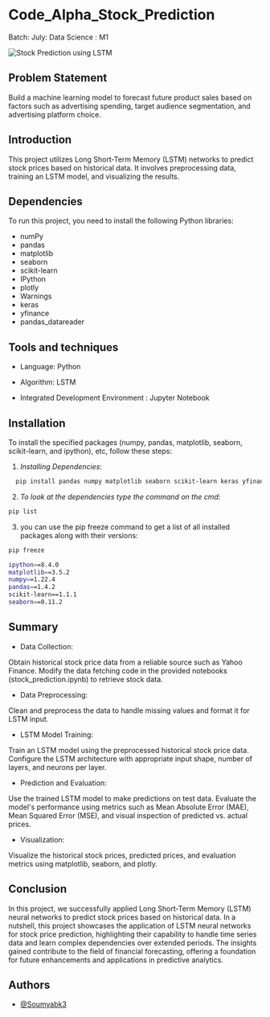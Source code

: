 # Code_Alpha_Stock_Prediction
Batch:  July: Data Science : M1

![Stock Prediction using LSTM](https://github.com/Soumyabk3/Code_Alpha_Stock_Prediction/blob/main/Stock%20Prediction.png)

## Problem Statement

Build a machine learning model to forecast future product sales based on factors such as advertising spending, target audience segmentation, and advertising platform choice.


## Introduction

This project utilizes Long Short-Term Memory (LSTM) networks to predict stock prices based on historical data. It involves preprocessing data, training an LSTM model, and visualizing the results.

## Dependencies

To run this project, you need to install the following Python libraries:

- numPy
- pandas
- matplotlib
- seaborn
- scikit-learn
- IPython
- plotly
- Warnings
- keras
- yfinance
- pandas_datareader

## Tools and techniques
- Language: Python

- Algorithm: LSTM

- Integrated Development Environment : Jupyter Notebook

## Installation

To install the specified packages (numpy, pandas, matplotlib, seaborn, scikit-learn, and ipython), etc, follow these steps:


1. *Installing Dependencies*:

```bash
  pip install pandas numpy matplotlib seaborn scikit-learn keras yfinance pandas-datareader plotly

```
 
2. *To look at the dependencies type the command on the cmd*:

```bash
pip list

```


3. you can use the pip freeze command to get a list of all installed packages along with their versions:

```bash
pip freeze

```

```bash
ipython==8.4.0
matplotlib==3.5.2
numpy==1.22.4
pandas==1.4.2
scikit-learn==1.1.1
seaborn==0.11.2
```

## Summary

- Data Collection:

Obtain historical stock price data from a reliable source such as Yahoo Finance.
Modify the data fetching code in the provided notebooks (stock_prediction.ipynb) to retrieve stock data.

- Data Preprocessing:

Clean and preprocess the data to handle missing values and format it for LSTM input.
- LSTM Model Training:

Train an LSTM model using the preprocessed historical stock price data.
Configure the LSTM architecture with appropriate input shape, number of layers, and neurons per layer.
- Prediction and Evaluation:

Use the trained LSTM model to make predictions on test data.
Evaluate the model's performance using metrics such as Mean Absolute Error (MAE), Mean Squared Error (MSE), and visual inspection of predicted vs. actual prices.
- Visualization:

Visualize the historical stock prices, predicted prices, and evaluation metrics using matplotlib, seaborn, and plotly.

## Conclusion
In this project, we successfully applied Long Short-Term Memory (LSTM) neural networks to predict stock prices based on historical data. 
In a nutshell, this project showcases the application of LSTM neural networks for stock price prediction, highlighting their capability to handle time series data and learn complex dependencies over extended periods. The insights gained contribute to the field of financial forecasting, offering a foundation for future enhancements and applications in predictive analytics.
## Authors

- [@Soumyabk3](https://github.com/Soumyabk3)

